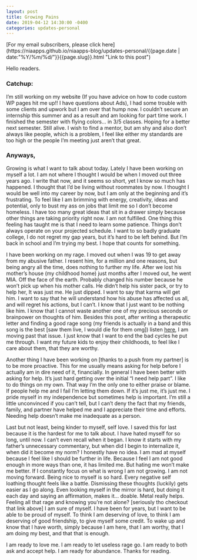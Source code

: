 ```yaml
---
layout: post
title: Growing Pains
date: 2019-04-12 14:30:00 -0400
categories: updates-personal
---
```

<!-- Need to copy/paste to each post: -->
<div class="feed" markdown="1">
 [For my email subscribers, please click here](https://niaapps.github.io/niaapps-blog/updates-personal/{{page.date | date:"%Y/%m/%d/"}}{{page.slug}}.html "Link to this post")
</div>

Hello readers.

### Catchup:
 I’m still working on my website (If you have advice on how to code custom WP pages hit me up!! I have questions about Ads), I had some trouble with some clients and upwork but I am over that hump now. I couldn’t secure an internship this summer and as a result and am looking for part time work. I finished the semester with flying colors… in 3/5 classes. Hoping for a better next semester. Still alive. I wish to find a mentor, but am shy and also don’t always like people, which is a problem, I feel like either my standards are too high or the people I’m meeting just aren’t that great.

### Anyways, 
Growing is what I want to talk about today.  Lately I have been working on myself a lot. I am not where I thought I would be when I moved out three years ago. I write that now, and it seems so short, yet I know so much has happened. I thought that I’d be living without roommates by now. I thought I would be well into my career by now, but I am only at the beginning and it’s frustrating. To feel like I am brimming with energy, creativity, ideas and potential, only to bust my ass on jobs that limit me so I don’t become homeless. I have too many great ideas that sit in a drawer simply because other things are taking priority right now. I am not fulfilled. One thing this feeling has taught me is that I need to learn some patience. Things don’t always operate on your projected schedule. I want to so badly graduate college, I do not regret my gap years, but it’s hard to be left behind. But I’m back in school and I’m trying my best. I hope that counts for something.

I have been working on my rage. I moved out when I was 19 to get away from my abusive father. I resent him, for a million and one reasons, but being angry all the time, does nothing to further my life. After we lost his mother’s house (my childhood home) just months after I moved out, he went MIA. Off the face of the earth. Probably changed his number because he won’t pick up when his mother calls. He didn’t help his sister pack, or try to help her, It was just me. He just dipped. I want to say that karma will get him. I want to say that he will understand how his abuse has affected us all, and will regret his actions, but I can’t. I know that I just want to be nothing like him. I know that I cannot waste another one of my precious seconds or brainpower on thoughts of him. Besides this post, after writing a therapeutic letter and finding a good rage song (my friends is actually in a band and this song is the best [saw them live, I would die for them omg]) listen <a href="https://www.youtube.com/watch?v=1_IN8NgYYkA" target= "blank">here</a>, I am moving past that issue. I just know that I want to end the bad cycles he put me through. I want my future kids to enjoy their childhoods, to feel like I care about them, that they are worthy.

Another thing I have been working on [thanks to a push from my partner] is to be more proactive. This for me usually means asking for help before I actually am in dire need of it, financially. In general I have been better with asking for help. It’s just hard getting over the initial “I need help part”. I like to do things on my own. That way I’m the only one to either praise or blame. If people help me and I fail I’m letting them down. If it’s just me, it’s just me. I pride myself in my independence but sometimes help is important. I’m still a little unconvinced if you can’t tell, but I can’t deny the fact that my friends, family, and partner have helped me and I appreciate their time and efforts. Needing help doesn’t make me inadequate as a person.

Last but not least, being kinder to myself, self love. I saved this for last because it is the hardest for me to talk about. I have hated myself for so long, until now. I can’t even recall when it began. I know it starts with my father’s unnecessary commentary, but when did I begin to internalize it, when did it become my norm? I honestly have no idea. I am mad at myself because I feel like I should be further in life. Because I feel I am not good enough in more ways than one, it has limited me. But hating me won’t make me better. If I constantly focus on what is wrong I am not growing. I am not moving forward. Being nice to myself is so hard. Every negative self loathing thought feels like a battle. Dismissing these thoughts (luckily) gets easier as I go along. Even looking myself in the mirror is hard, but doing it each day and saying an affirmation, makes it… doable. Metal really helps. Feeling all that rage and knowing you’re not alone? [seriously tho checkout that link above] I am sure of myself. I have been for years, but I want to be able to be proud of myself. To think I am deserving of love, to think I am deserving of good friendship, to give myself some credit. To wake up and know that I have worth, simply because I am here, that I am worthy, that I am doing my best, and that that is enough.

I am ready to love me. I am ready to let useless rage go. I am ready to both ask and accept help. I am ready for abundance. Thanks for reading.
